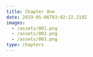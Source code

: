 ```yaml
---
title: Chapter One
date: 2019-05-06T03:02:22.219Z
images:
  - /assets/001.png
  - /assets/002.png
  - /assets/003.png
type: chapters
---
```


